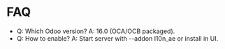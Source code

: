 # FAQ

- Q: Which Odoo version? A: 16.0 (OCA/OCB packaged).
- Q: How to enable? A: Start server with --addon l10n_ae or install in UI.
